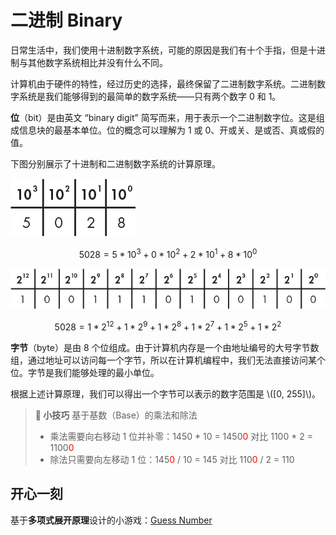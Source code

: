 # 二进制 Binary

日常生活中，我们使用十进制数字系统，可能的原因是我们有十个手指，但是十进制与其他数字系统相比并没有什么不同。

计算机由于硬件的特性，经过历史的选择，最终保留了二进制数字系统。二进制数字系统是我们能够得到的最简单的数字系统——只有两个数字 0 和 1。

**位**（bit）是由英文 “binary digit” 简写而来，用于表示一个二进制数字位。这是组成信息块的最基本单位。位的概念可以理解为 1 或 0、开或关、是或否、真或假的值。

下图分别展示了十进制和二进制数字系统的计算原理。

![](./assets/base-10.png)

$$5028 = 5 * 10^3 + 0 * 10^2 + 2 * 10^1 + 8 * 10^0$$

![](./assets/base-2.png)

$$5028 = 1 * 2^{12} + 1 * 2^9 + 1 * 2^8 + 1 * 2^7 + 1 * 2^5 + 1 * 2^2$$

**字节**（byte）是由 8 个位组成。由于计算机内存是一个由地址编号的大号字节数组，通过地址可以访问每一个字节，所以在计算机编程中，我们无法直接访问某个位。字节是我们能够处理的最小单位。

根据上述计算原理，我们可以得出一个字节可以表示的数字范围是 \\([0, 255]\\)。

> **🔔 小技巧** 基于基数（Base）的乘法和除法
>
> - 乘法需要向右移动 1 位并补零：1450 * 10 = 1450<span style="color:red">0</span> 对比 1100 * 2 = 1100<span style="color:red">0</span>
> - 除法只需要向左移动 1 位：145<span style="color:red">0</span> / 10 = 145 对比 110<span style="color:red">0</span> / 2 = 110

## 开心一刻

基于**多项式展开原理**设计的小游戏：[Guess Number](./assets/guess_number.svg)
